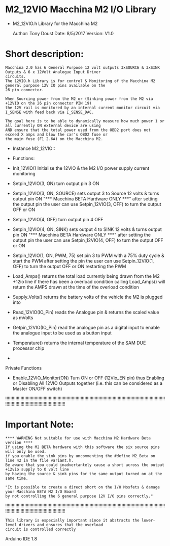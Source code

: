 # M2_12VIO Macchina M2 I/O Library


*  M2_12VIO.h Library for the Macchina M2

	Author:	Tony Doust
	Date:	8/5/2017
	Version: V1.0

# Short description:
	Macchina 2.0 has 6 General Purpose 12 volt outputs 3xSOURCE & 3xSINK Outputs & 6 x 12Volt Analogue Input Driver
	circuits.
	The 12VIO.h Library is for control & Monitoring of the Macchina M2 general purpose 12V IO pins available on the
	26 pin connector.

	When Sourcing power from the M2 or (Sinking power from the M2 via +12VIO on the 26 pin connector PIN 19)
	the 12V rail is monitored by an internal current monitor circuit via I_SENSE with feed back via I_SENSE_DAC.

	The goal here is to be able to dynamically measure how much power 1 or all currently ON external device are using
	AND ensure that the total power used from the OBD2 port does not exceed X amps and blow the car's OBD2 fuse or
	the main fuse (F1 2.6A) on the Macchina M2.

* Instance M2_12VIO::
* Functions:
*	Init_12VIO()	Initialise the 12VIO & the M2 I/O power supply current monitoring

*	Setpin_12VIO(3, ON)	turn output pin 3 ON
*	Setpin_12VIO(3, ON, SOURCE)
sets output 3 to Source 12 volts & turns output pin ON	"*** Macchina BETA Hardware ONLY ***"
after setting the output pin the user can use Setpin_12VIO(3, OFF) to turn the output OFF or ON

*	Setpin_12VIO(4, OFF)	turn output pin 4 OFF
*	Setpin_12VIO(4, ON, SINK)
sets output 4 to SINK 12 volts & turns output pin ON		"*** Macchina BETA Hardware ONLY ***"
after setting the output pin the user can use Setpin_12VIO(4, OFF) to turn the output OFF or ON

*	Setpin_12VIO(1, ON, PWM, 75)
set pin 3 to PWM with a 75% duty cycle & start the PWM
after setting the pin the user can use Setpin_12VIO(1, OFF) to turn the output OFF or ON restarting the PWM

*	Load_Amps()
returns the total load currently being drawn from the M2 +12io line
if there has been a overload condition calling Load_Amps() will return the AMPS drawn at the time of the overload condition

*	Supply_Volts()	returns the battery volts of the vehicle the M2 is plugged into
*	Read_12VIO(IO_Pin)	reads the Analogue pin & returns the scaled value as mVolts 
*	Getpin_12VIO(IO_Pin)
read the analogue pin as a digital input to enable the analogue input to be used as a button input

*	Temperature()	returns the internal temperature of the SAM DUE processor chip
*

 Private Functions
 *	Enable_12VIO_Monitor(ON)
 Turn ON or OFF (12Vio_EN pin) thus Enabling or Disabling All 12VIO Outputs together
 (i.e. this can be considered as a Master ON/OFF switch)


   !!!!!!!!!!!!!!!!!!!!!!!!!!!!!!!!!!!!!!!!!!!!!!!!!!!!!!!!!!!!!!!!!!!!!!!!!!!!!!!!!!!!!!!!!!!!!!!!!!!!!!!!!!!!!!!!!!!!!!!!!!!!!!!!!!!!!!!!!!!!!!!!!!!!!!!!!!!!!!!!!!!!!!!!!!!!
# Important Note:
	**** WARNING Not suitable for use with Macchina M2 Hardware Beta version ****
	If using the M2 BETA hardware with this software the six source pins will only be used.
	if you enable the sink pins by uncommenting the #define M2_Beta on line 42 in the file variant.h.
	Be aware that you could inadvertantely cause a short across the output +12vio supply to O volt line
	by having the source & sink pins for the same output turned on at the same time.

	"It is possible to create a direct short on the I/O Mosfets & damage your Macchina BETA M2 I/O Board
	by not controlling the 6 general purpose 12V I/O pins correctly."

   !!!!!!!!!!!!!!!!!!!!!!!!!!!!!!!!!!!!!!!!!!!!!!!!!!!!!!!!!!!!!!!!!!!!!!!!!!!!!!!!!!!!!!!!!!!!!!!!!!!!!!!!!!!!!!!!!!!!!!!!!!!!!!!!!!!!!!!!!!!!!!!!!!!!!!!!!!!!!!!!!!!!!!!!!!!!

	This library is especially important since it abstracts the lower-level drivers and ensures that the overload
	circuit is controlled correctly


  Arduino IDE 1.8


